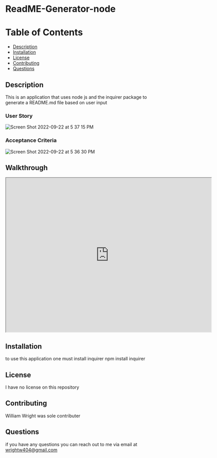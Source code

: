 # ReadME-Generator-node

# Table of Contents 
* [Description](#description) 
* [Installation](#installation)
* [License](#license)
* [Contributing](#contributing)
* [Questions](#questions)
        
## Description 
This is an application that uses node js and the inquirer package to generate a README.md file based on user input 

### User Story 
![Screen Shot 2022-09-22 at 5 37 15 PM](https://user-images.githubusercontent.com/53288050/191855875-805bf67f-937c-45f0-ac76-4d453c0cea41.png)

### Acceptance Criteria 
![Screen Shot 2022-09-22 at 5 36 30 PM](https://user-images.githubusercontent.com/53288050/191855799-b90e076b-a249-4fe9-b9c2-74fbb55f9a45.png)

## Walkthrough 
<iframe src="https://drive.google.com/file/d/105ZEFA39rVyVopeOpleY8h7rY4Kp4n82/preview" width="640" height="480"></iframe>

## Installation
to use this application one must install inquirer 
  npm install inquirer

## License 
I have no license on this repository 

## Contributing 
William Wright was sole contributer 

## Questions
if you have any questions you can reach out to me via email at wrightw404@gmail.com 
